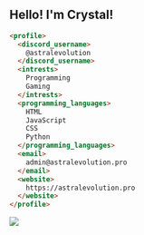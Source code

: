 
## Hello! I'm Crystal!

```html
<profile>
  <discord_username>
    @astralevolution
  </discord_username>
  <intrests>
    Programming
    Gaming
  </intrests>
  <programming_languages>
    HTML
    JavaScript
    CSS
    Python
  </programming_languages>
  <email>
    admin@astralevolution.pro
  </email>
  <website>
    https://astralevolution.pro
  </website>
</profile>
```
<img src="https://komarev.com/ghpvc/?username=astralevolution&label=Amount of people who saw this:&color=000000&style=flat" />
